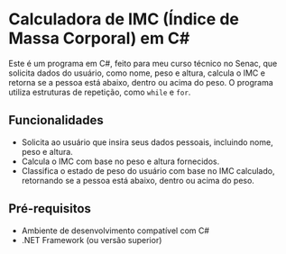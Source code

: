# Calculadora de IMC (Índice de Massa Corporal) em C#

Este é um programa em C#, feito para meu curso técnico no Senac, que solicita dados do usuário, como nome, peso e altura, calcula o IMC e retorna se a pessoa está abaixo, dentro ou acima do peso. O programa utiliza estruturas de repetição, como `while` e `for`.

## Funcionalidades

- Solicita ao usuário que insira seus dados pessoais, incluindo nome, peso e altura.
- Calcula o IMC com base no peso e altura fornecidos.
- Classifica o estado de peso do usuário com base no IMC calculado, retornando se a pessoa está abaixo, dentro ou acima do peso.

## Pré-requisitos

- Ambiente de desenvolvimento compatível com C# 
- .NET Framework (ou versão superior)


